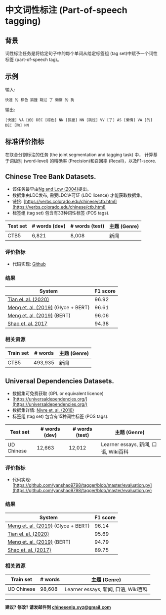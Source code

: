 # 中文词性标注 (Part-of-speech tagging)


## 背景

词性标注任务是将给定句子中的每个单词从给定标签组 (tag set)中赋予一个词性标签 (part-of-speech tag)。

## 示例

输入:

```
快速 的 棕色 狐狸 跳过 了 懒惰 的 狗
```

输出:

```
[快速] VA [的] DEC [棕色] NN [狐狸] NN [跳过] VV [了] AS [懒惰] VA [的] DEC [狗] NN
```

## 标准评价指标

在联合分割标注的任务 (the joint segmentation and tagging task) 中， 计算基于词级别 (word-level) 的精确率 (Precision)和召回率 (Recall)，以及F1-score.



## <span class="t">Chinese Tree Bank Datasets</span>.

* 该任务最早由[Ng and Low (2004)](http://citeseerx.ist.psu.edu/viewdoc/download?doi=10.1.1.477.8384&rep=rep1&type=pdf)提出。
* 数据集由LDC发布, 需要LDC许可证 (LDC licence) 才能获取数据集。
* 链接: [https://verbs.colorado.edu/chinese/ctb.html](https://verbs.colorado.edu/chinese/ctb.html) 
* 标签组 (tag set) 包含有33种词性标签 (POS tags).

  
| Test set| # words (dev)  | # words (test) | 主题 (Genre) |
| --- | --- | --- | --- |
| CTB5| 6,821 | 8,008 | 新闻 |  
  
### 评价指标

* 代码实现: [Github](https://github.com/yanshao9798/tagger/blob/master/evaluation.py) 

### 结果

| System | F1 score |
| --- | --- |
| [Tian el. al. (2020)](https://www.aclweb.org/anthology/2020.acl-main.735.pdf) | 96.92 | 
| [Meng et. al. (2019)](https://arxiv.org/pdf/1901.10125.pdf) (Glyce + BERT)| 96.61 |
| [Meng et. al. (2019)](https://arxiv.org/pdf/1901.10125.pdf) (BERT)| 96.06 |
| [Shao et. al. 2017](http://www.aclweb.org/anthology/I17-1018) | 94.38 |
 
### 相关资源

  | Train set| # words | 主题 (Genre)  |
  | --- | --- | --- |
  | CTB5 | 493,935  | 新闻 |
 

## <span class="t">Universal Dependencies Datasets</span>.

* 数据集可免费获取 (GPL or equivalent licence)
* [https://universaldependencies.org/](https://universaldependencies.org/) 
* 数据集详情: [Nivre et. al. (2016)](http://www.petrovi.de/data/lrec16.pdf)
* 标签组 (tag set) 包含有15种词性标签 (POS tags).

  
| Test set| # words (dev) | # words (test) | 主题 (Genre)  |
| --- | --- | --- | --- |
| UD Chinese | 12,663 | 12,012 | Learner essays, 新闻, 口语, Wiki百科 |
  
### 评价指标

* 代码实现: [https://github.com/yanshao9798/tagger/blob/master/evaluation.py](https://github.com/yanshao9798/tagger/blob/master/evaluation.py) 

### 结果

| System | F1 score|
| --- | --- |
| [Meng et. al. (2019)](https://arxiv.org/pdf/1901.10125.pdf) (Glyce + BERT)| 96.14 |
| [Tian el. al. (2020)](https://www.aclweb.org/anthology/2020.acl-main.735.pdf) | 95.69 | 
| [Meng et. al. (2019)](https://arxiv.org/pdf/1901.10125.pdf) (BERT)| 94.79 |
| [Shao et. al. (2017)](http://www.aclweb.org/anthology/I17-1018) | 89.75 |
 
### 相关资源

|Train set | # words | 主题 (Genre)  |
| --- | --- | --- |
| UD Chinese | 98,608  | Learner essays, 新闻, 口语, Wiki百科 |

---


**建议? 修改? 请发邮件到 [chinesenlp.xyz@gmail.com](mailto:chinesenlp.xyz@gmail.com)**



